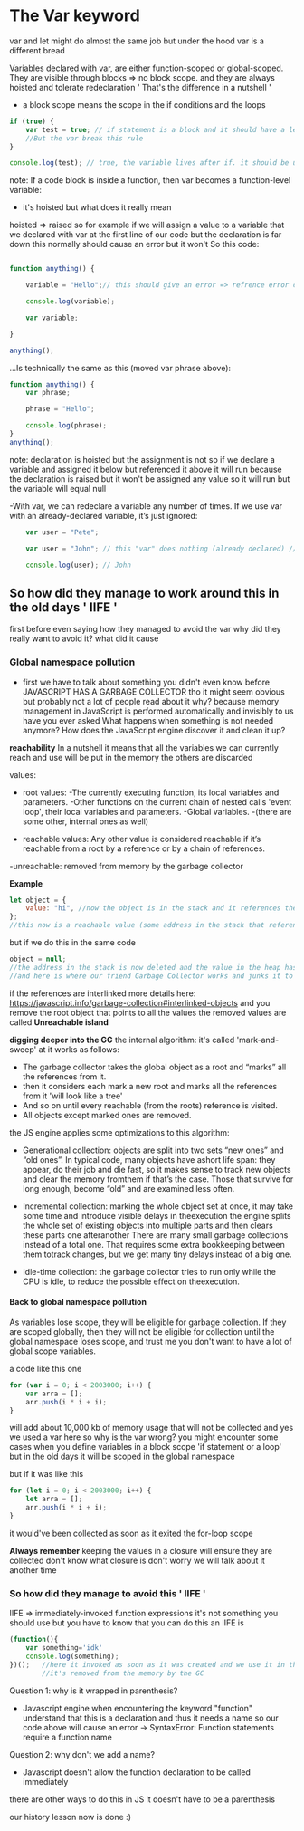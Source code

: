 # The Var keyword

var and let might do almost the same job
but under the hood var is a different bread

Variables declared with var, are either function-scoped or global-scoped. 
They are visible through blocks => no block scope. 
and they are always hoisted and tolerate redeclaration ' That's the difference in a nutshell '

- a block scope means the scope in the if conditions and the loops
```js
if (true) {
	var test = true; // if statement is a block and it should have a lexical environment 'modern JS feature'
	//But the var break this rule
}

console.log(test); // true, the variable lives after if. it should be undefined
```

note: If a code block is inside a function, then var becomes a function-level variable:
- it's hoisted but what does it really mean

hoisted => raised
so for example if we will assign a value to a variable that we declared with var at the first line of our code
but the declaration is far down this normally should cause an error but it won't
So this code:

```js

function anything() {

    variable = "Hello";// this should give an error => refrence error cant access before init but it works

    console.log(variable);

    var variable;

}

anything();

```

…Is technically the same as this (moved var phrase above):

```js
function anything() {
	var phrase;

	phrase = "Hello";

	console.log(phrase);
}
anything();
```

note: declaration is hoisted but the assignment is not
so if we declare a variable and assigned it below but referenced it above it will run because the declaration is raised
but it won't be assigned any value so it will run but the variable will equal null

-With var, we can redeclare a variable any number of times. If we use var with an already-declared variable, it’s just ignored:

```js
    var user = "Pete";

    var user = "John"; // this "var" does nothing (already declared) // ...it doesn't trigger an error

    console.log(user); // John
```

## So how did they manage to work around this in the old days ' IIFE '

first before even saying how they managed to avoid the var
why did they really want to avoid it?
what did it cause

### Global namespace pollution

- first we have to talk about something you didn't even know before
    JAVASCRIPT HAS A GARBAGE COLLECTOR
tho it might seem obvious but probably not a lot of people read about it
why?
because memory management in JavaScript is performed automatically and invisibly to us
have you ever asked
What happens when something is not needed anymore? How does the JavaScript engine discover it and clean it up?

**reachability** In a nutshell it means that all the variables we can currently reach and use will be put in the memory the others are discarded

values:
- root values:
    -The currently executing function, its local variables and parameters.
    -Other functions on the current chain of nested calls 'event loop', their local variables and parameters.
    -Global variables.
    -(there are some other, internal ones as well)

- reachable values:
Any other value is considered reachable if it’s reachable from a root by a reference or by a chain of references.

-unreachable:
removed from memory by the garbage collector

**Example**

```js
let object = {
	value: "hi", //now the object is in the stack and it references the value stored in the heap
};
//this now is a reachable value (some address in the stack that references the value in the heap )
```

but if we do this in the same code

```js
object = null;
//the address in the stack is now deleted and the value in the heap has nothing that points to it => unreachable
//and here is where our friend Garbage Collector works and junks it to free the memory
```

if the references are interlinked more details here: https://javascript.info/garbage-collection#interlinked-objects and you remove the root object that points to all the values the removed values are called **Unreachable island**

**digging deeper into the GC** the internal algorithm:
it's called 'mark-and-sweep' at it works as follows:
- The garbage collector takes the global object as a root and “marks” all the references from it.
- then it considers each mark a new root and marks all the references from it 'will look like a tree'
- And so on until every reachable (from the roots) reference is visited.
- All objects except marked ones are removed.

the JS engine applies some optimizations to this algorithm:
        
- Generational collection: objects are split into two sets “new ones” and “old ones”. In typical code, many objects have ashort life span: they appear, do their job and die fast, so it makes sense to track new objects and clear the memory fromthem if that’s the case. Those that survive for long enough, become “old” and are examined less often.

- Incremental collection: marking the whole object set at once, it may take some time and introduce visible delays in theexecution the engine splits the whole set of existing objects into multiple parts and then clears these parts one afteranother There are many small garbage collections instead of a total one. That requires some extra bookkeeping between them totrack changes, but we get many tiny delays instead of a big one.

- Idle-time collection: the garbage collector tries to run only while the CPU is idle, to reduce the possible effect on theexecution.

#### Back to global namespace pollution

As variables lose scope, they will be eligible for garbage collection. If they are scoped globally, then they will not be eligible for collection until the global namespace loses scope, and trust me you don't want to have a lot of global scope variables.

a code like this one 

```js
for (var i = 0; i < 2003000; i++) {
    var arra = [];
    arr.push(i * i + i);
}
```
will add about 10,000 kb of memory usage that will not be collected and yes we used a var here 
so why is the var wrong? 
you might encounter some cases when you define variables in a block scope 'if statement or a loop' but in the old days it will be scoped in the global namespace 

but if it was like this 

```js
for (let i = 0; i < 2003000; i++) {
    let arra = [];
    arr.push(i * i + i);
}
```
it would've been collected as soon as it exited the for-loop scope 

**Always remember** keeping the values in a closure will ensure they are collected 
don't know what closure is don't worry we will talk about it another time


### So how did they manage to avoid this ' IIFE '    
IIFE => immediately-invoked function expressions
it's not something you should use but you have to know that you can do this 
an IIFE is 
```js
(function(){
    var something='idk'
    console.log(something);
})();   //here it invoked as soon as it was created and we use it in this function context to do all what we need and then 
        //it's removed from the memory by the GC
```
Question 1: why is it wrapped in parenthesis?
- Javascript engine when encountering the keyword "function" understand that this is a declaration and thus it needs a name so our code above will cause an error -> SyntaxError: Function statements require a function name

Question 2: why don't we add a name?
- Javascript doesn't allow the function declaration to be called immediately 

there are other ways to do this in JS it doesn't have to be a parenthesis 

our history lesson now is done :)
